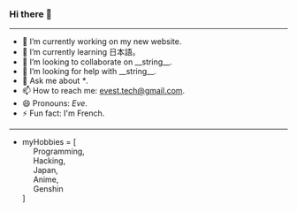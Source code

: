 ### Hi there 👋

---

- 🔭 I’m currently working on my new website.
- 🌱 I’m currently learning 日本語。
- 👯 I’m looking to collaborate on \_\_string\_\_.
- 🤔 I’m looking for help with \_\_string\_\_.
- 💬 Ask me about _*_.
- 📫 How to reach me: evest.tech@gmail.com.
- 😄 Pronouns: _Eve_.
- ⚡ Fun fact: I'm French.

---

- myHobbies = [<br />
&nbsp;&nbsp;&nbsp;&nbsp;&nbsp;Programming,<br />
&nbsp;&nbsp;&nbsp;&nbsp;&nbsp;Hacking,<br />
&nbsp;&nbsp;&nbsp;&nbsp;&nbsp;Japan,<br />
&nbsp;&nbsp;&nbsp;&nbsp;&nbsp;Anime,<br />
&nbsp;&nbsp;&nbsp;&nbsp;&nbsp;Genshin<br />
]
